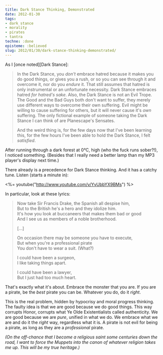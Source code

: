 ```yaml
---
title: Dark Stance Thinking, Demonstrated
date: 2012-01-30
tags:
- dark stance
- morality
- pirates
- tantra
techne: :done
episteme: :believed
slug: 2012/01/30/dark-stance-thinking-demonstrated/
---
```


As I [once noted][Dark Stance]:

> In the Dark Stance, you *don't* embrace hatred because it makes you do good things, or gives you a rush, or so you can see through it and overcome it, nor do you *endure* it. That still assumes that hatred is only instrumental or an unfortunate necessity. Dark Stance embraces hatred *for hatred's sake*. Also, the Dark Stance is not an Evil Trope. The Good and the Bad Guys both don't want to suffer, they merely use different ways to overcome their own suffering. Evil might be willing to cause suffering for others, but it will never cause it's *own* suffering. The only fictional example of someone taking the Dark Stance I can think of are Planescape's Sensates.
> 
> And the weird thing is, for the few days now that I've been learning this, for the few hours I've been able to hold the Dark Stance, I felt *satisfied*. 

After running through a dark forest at 0°C, high (who the fuck runs sober?!), I noticed something. (Besides that I really need a better lamp than my MP3 player's display next time.)

There already is a precedence for Dark Stance thinking. And it has a catchy tune. Listen (starts a minute in):

<%= youtube("http://www.youtube.com/v/YvUbbYX9BMs") %>

In particular, look at these lyrics:

> Now take Sir Francis Drake, the Spanish all despise him,  
> But to the British he's a hero and they idolize him.  
> It's how you look at buccaneers that makes them bad or good  
> And I see us as members of a noble brotherhood.  
>
> [...]
> 
> On occasion there may be someone you have to execute,  
> But when you're a professional pirate  
> You don't have to wear a suit. (What?)  
> 
> I could have been a surgeon,  
> I like taking things apart.  
> 
> I could have been a lawyer,  
> But I just had too much heart.  

That's exactly what it's about. Embrace the monster that you are. If you are a pirate, be the *best* pirate you can be. Whatever you do, do it *right*.

This is the real problem, hidden by hypocrisy and moral progress thinking. The faulty idea is that we are good because we do good things. This way corrupts Honor, corrupts what Ye Olde Existentialists called authenticity. We are good because we are *pure*, unified in what we do. We embrace what we are and do it the *right* way, regardless what it is. A pirate is not evil for being a pirate, as long as they are a *professional* pirate.

*(On the off-chance that I become a religious saint some centuries down the road, I want to force the Muppets into the canon of whatever religion takes me up. This will be my true heritage.)*
